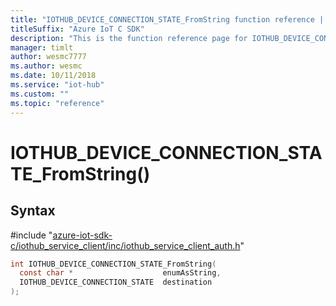 ```yaml
---                             
title: "IOTHUB_DEVICE_CONNECTION_STATE_FromString function reference | Microsoft Docs" 
titleSuffix: "Azure IoT C SDK"            
description: "This is the function reference page for IOTHUB_DEVICE_CONNECTION_STATE_FromString() in the Azure IoT C SDK. This SDK is used with the Azure IoT Hub and Azure IoT Hub Device Provisioning Service"            
manager: timlt                 
author: wesmc7777              
ms.author: wesmc               
ms.date: 10/11/2018                    
ms.service: "iot-hub"             
ms.custom: ""                
ms.topic: "reference"        
---                            
```


# IOTHUB_DEVICE_CONNECTION_STATE_FromString()

## Syntax

\#include "[azure-iot-sdk-c/iothub_service_client/inc/iothub_service_client_auth.h](../iothub-service-client-auth-h.md)"  
```C
int IOTHUB_DEVICE_CONNECTION_STATE_FromString(
  const char *                    enumAsString,
  IOTHUB_DEVICE_CONNECTION_STATE  destination
);
```

